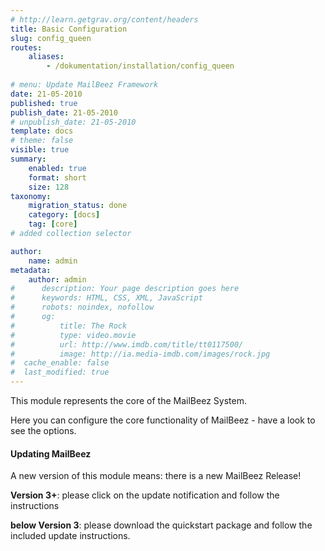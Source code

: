 ```yaml
---
# http://learn.getgrav.org/content/headers
title: Basic Configuration
slug: config_queen
routes:
    aliases:
        - /dokumentation/installation/config_queen
        
# menu: Update MailBeez Framework
date: 21-05-2010
published: true
publish_date: 21-05-2010
# unpublish_date: 21-05-2010
template: docs
# theme: false
visible: true
summary:
    enabled: true
    format: short
    size: 128
taxonomy:
    migration_status: done
    category: [docs]
    tag: [core]
# added collection selector

author:
    name: admin
metadata:
    author: admin
#      description: Your page description goes here
#      keywords: HTML, CSS, XML, JavaScript
#      robots: noindex, nofollow
#      og:
#          title: The Rock
#          type: video.movie
#          url: http://www.imdb.com/title/tt0117500/
#          image: http://ia.media-imdb.com/images/rock.jpg
#  cache_enable: false
#  last_modified: true
---
```


This module represents the core of the MailBeez System.

Here you can configure the core functionality of MailBeez - have a look to see the options.

#### Updating MailBeez

A new version of this module means: there is a new MailBeez Release!

**Version 3+**: please click on the update notification and follow the instructions

**below Version 3**: please download the quickstart package and follow the included update instructions.


